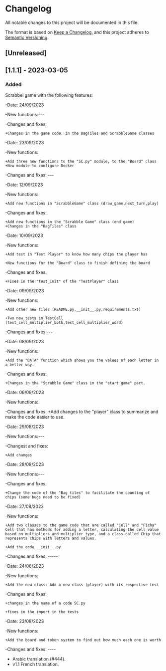 # Changelog

All notable changes to this project will be documented in this file.

The format is based on [Keep a Changelog](https://keepachangelog.com/en/1.0.0/),
and this project adheres to [Semantic Versioning](https://semver.org/spec/v2.0.0.html).

## [Unreleased]

## [1.1.1] - 2023-03-05

### Added
Scrabbel game with the following features:

-Date: 24/09/2023

-New functions:---

-Changes and fixes:

    +Changes in the game code, in the BagTiles and ScrabbleGame classes

-Date: 23/09/2023

-New functions:

    +Add three new functions to the "SC.py" module, to the "Board" class
    +New module to configure Docker

-Changes and fixes: ---

-Date: 12/09/2023

-New functions:

    +Add new functions in "ScrabbleGame" class (draw_game,next_turn,play)

-Changes and fixes:

    +Add new functions in the "Scrabble Game" class (end game)
    +Changes in the "BagTiles" class


-Date: 10/09/2023

-New functions:

    +Add test in "Test Player" to know how many chips the player has

    +New functions for the "Board" class to finish defining the board

-Changes and fixes:

    +Fixes in the "test_init" of the "TestPlayer" class

-Date: 09/09/2023

-New functions:

    +Add other new files (README.py,__init__.py,requirements.txt)

    +Two new tests in TestCell (test_cell_multiplier_both,test_cell_multiplier_word)

-Changes and fixes:---

    
-Date: 08/09/2023

-New functions:

    +Add the "DATA" function which shows you the values of each letter in a better way.

-Changes and fixes:

    +Changes in the "Scrabble Game" class in the "start game" part.

-Date: 06/09/2023

-New functions:

-Changes and fixes:
    +Add changes to the "player" class to summarize and make the code easier to use.

-Date: 29/08/2023

-New functions:---

-Changest and fixes:

    +Add changes 

-Date: 28/08/2023

-New functions:---

-Changes and fixes: 

    +Change the code of the "Bag tiles" to facilitate the counting of chips (some bugs need to be fixed)


-Date: 27/08/2023

-New functions:

    +Add two classes to the game code that are called "Cell" and "Ficha" Cell that has methods for adding a letter, calculating the cell value based on multipliers and multiplier type, and a class called Chip that represents chips with letters and values. 
    
    +Add the code __init__.py

-Changes and fixes: -----


-Date: 24/08/2023

-New functions:

    +Add the new class: Add a new class (player) with its respective test

-Changes and fixes: 

    +changes in the name of a code SC.py

    +fixes in the import in the tests

-Date: 23/08/2023

-New functions:

    +Add the board and token system to find out how much each one is worth

-Changes and fixes: ----
         

- Arabic translation (#444).
- v1.1 French translation.
